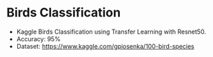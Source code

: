 # Birds  Classification
- Kaggle Birds Classification using Transfer Learning with Resnet50. 
- Accuracy: 95%
- Dataset:  https://www.kaggle.com/gpiosenka/100-bird-species
